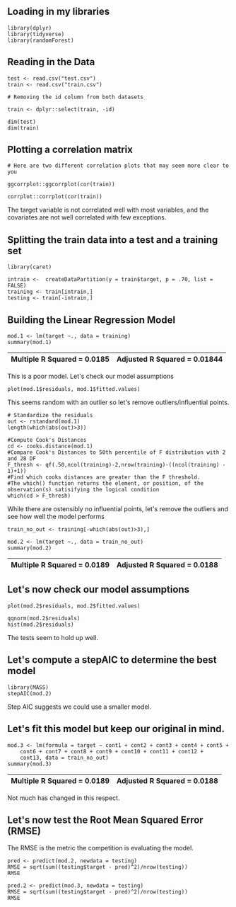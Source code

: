 ## Loading in my libraries
```{r}
library(dplyr)
library(tidyverse)
library(randomForest)
```

## Reading in the Data
```{r}
test <- read.csv("test.csv")
train <- read.csv("train.csv")

# Removing the id column from both datasets

train <- dplyr::select(train, -id)

dim(test)
dim(train)
```

## Plotting a correlation matrix
```{r}
# Here are two different correlation plots that may seem more clear to you

ggcorrplot::ggcorrplot(cor(train))

corrplot::corrplot(cor(train))
```
The target variable is not correlated well with most variables, and the covariates are not well correlated with few exceptions.

## Splitting the train data into a test and a training set
```{r}
library(caret)

intrain <-  createDataPartition(y = train$target, p = .70, list = FALSE)
training <- train[intrain,]
testing <- train[-intrain,]
```
## Building the Linear Regression Model
```{r}
mod.1 <- lm(target ~., data = training)
summary(mod.1)
```
|Multiple R Squared = 0.0185| Adjusted R Squared = 0.01844|
|---|---|

This is a poor model. Let's check our model assumptions
```{r}
plot(mod.1$residuals, mod.1$fitted.values)
```
This seems random with an outlier so let's remove outliers/influential points.

```{r}
# Standardize the residuals
out <- rstandard(mod.1)
length(which(abs(out)>3))

#Compute Cook's Distances
cd <- cooks.distance(mod.1)
#Compare Cook's Distances to 50th percentile of F distribution with 2 and 28 DF
F_thresh <- qf(.50,ncol(training)-2,nrow(training)-((ncol(training) - 1)+1))  
#Find which cooks distances are greater than the F threshold. 
#The which() function returns the element, or position, of the observation(s) satisifying the logical condition
which(cd > F_thresh)
```
While there are ostensibly no influential points, let's remove the outliers and see how well the model performs
```{r}
train_no_out <- training[-which(abs(out)>3),]

mod.2 <- lm(target ~., data = train_no_out)
summary(mod.2)
```
|Multiple R Squared = 0.0189| Adjusted R Squared = 0.0188|
|---|---|

## Let's now check our model assumptions
```{r}
plot(mod.2$residuals, mod.2$fitted.values)

qqnorm(mod.2$residuals)
hist(mod.2$residuals)
```
The tests seem to hold up well.

## Let's compute a stepAIC to determine the best model
```{r}
library(MASS)
stepAIC(mod.2)
```

Step AIC suggests we could use a smaller model.

## Let's fit this model but keep our original in mind.
```{r}
mod.3 <- lm(formula = target ~ cont1 + cont2 + cont3 + cont4 + cont5 + 
    cont6 + cont7 + cont8 + cont9 + cont10 + cont11 + cont12 + 
    cont13, data = train_no_out)
summary(mod.3)
```
|Multiple R Squared = 0.0189| Adjusted R Squared = 0.0188|
|---|---|

Not much has changed in this respect. 

## Let's now test the Root Mean Squared Error (RMSE) 
The RMSE is the metric the competition is evaluating the model.
```{r}
pred <- predict(mod.2, newdata = testing)
RMSE = sqrt(sum((testing$target - pred)^2)/nrow(testing))
RMSE

pred.2 <- predict(mod.3, newdata = testing)
RMSE = sqrt(sum((testing$target - pred)^2)/nrow(testing))
RMSE
```


